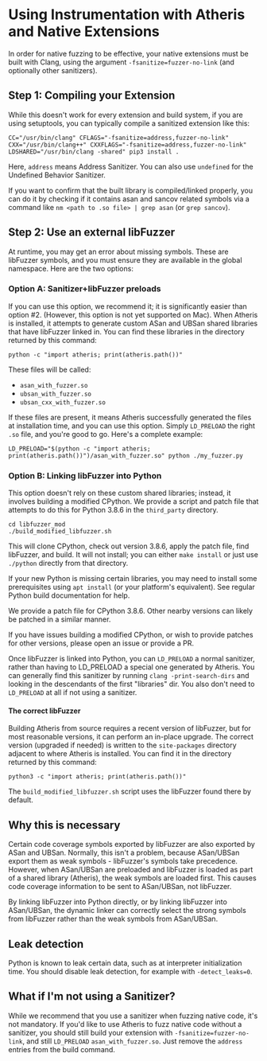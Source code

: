 # Using Instrumentation with Atheris and Native Extensions

In order for native fuzzing to be effective, your native extensions must be built with Clang, using the argument `-fsanitize=fuzzer-no-link` (and optionally other sanitizers).

## Step 1: Compiling your Extension

While this doesn't work for every extension and build system, if you are using
setuptools, you can typically compile a sanitized extension like this:

```
CC="/usr/bin/clang" CFLAGS="-fsanitize=address,fuzzer-no-link" CXX="/usr/bin/clang++" CXXFLAGS="-fsanitize=address,fuzzer-no-link" LDSHARED="/usr/bin/clang -shared" pip3 install .
```

Here, `address` means Address Sanitizer. You can also use `undefined` for the
Undefined Behavior Sanitizer.


If you want to confirm that the built library is compiled/linked properly,
you can do it by checking if it contains asan and sancov related symbols via a
command like `nm <path to .so file> | grep asan` (or `grep sancov`).

## Step 2: Use an external libFuzzer

At runtime, you may get an error about missing symbols. These are libFuzzer
symbols, and you must ensure they are available in the global namespace. Here
are the two options:

### Option A: Sanitizer+libFuzzer preloads

If you can use this option, we recommend it; it is significantly easier than option #2. (However, this option is not yet supported on Mac). When Atheris is installed, it attempts to generate custom ASan and UBSan shared libraries that have libFuzzer linked in. You can find these libraries in the directory returned by this command:

```
python -c "import atheris; print(atheris.path())"
```

These files will be called:
 - `asan_with_fuzzer.so`
 - `ubsan_with_fuzzer.so`
 - `ubsan_cxx_with_fuzzer.so`

If these files are present, it means Atheris successfully generated the files at installation time, and you can use this option. Simply `LD_PRELOAD` the right `.so` file, and you're good to go. Here's a complete example:

```
LD_PRELOAD="$(python -c "import atheris; print(atheris.path())")/asan_with_fuzzer.so" python ./my_fuzzer.py
```

### Option B: Linking libFuzzer into Python

This option doesn't rely on these custom shared libraries; instead, it involves building a modified CPython. We provide a script and patch file that attempts to do this
for Python 3.8.6 in the `third_party` directory.

```
cd libfuzzer_mod
./build_modified_libfuzzer.sh
```

This will clone CPython, check out version 3.8.6, apply the patch file, find
libFuzzer, and build. It will not install; you can either `make install` or just
use `./python` directly from that directory.

If your new Python is missing certain libraries, you may need to install some
prerequisites using `apt install` (or your platform's equivalent). See regular
Python build documentation for help.

We provide a patch file for CPython 3.8.6. Other nearby versions can likely be
patched in a similar manner.

If you have issues building a modified CPython, or wish to provide patches for
other versions, please open an issue or provide a PR.

Once libFuzzer is linked into Python, you can `LD_PRELOAD` a normal sanitizer, rather than having to LD_PRELOAD a special one generated by Atheris. You can generally find this sanitizer by running `clang -print-search-dirs` and looking in the descendants of the first "libraries" dir. You also don't need to `LD_PRELOAD` at
all if not using a sanitizer.

#### The correct libFuzzer

Building Atheris from source requires a recent version of libFuzzer, but for
most reasonable versions, it can perform an in-place upgrade. The correct
version (upgraded if needed) is written to the `site-packages` directory
adjacent to where Atheris is installed. You can find it in the directory
returned by this command:

```
python3 -c "import atheris; print(atheris.path())"
```

The `build_modified_libfuzzer.sh` script uses the libFuzzer found there by
default.

## Why this is necessary

Certain code coverage symbols exported by libFuzzer are also exported by ASan
and UBSan. Normally, this isn't a problem, because ASan/UBSan export them
as weak symbols - libFuzzer's symbols take precedence. However, when ASan/UBSan
are preloaded and libFuzzer is loaded as part of a shared library (Atheris),
the weak symbols are loaded first. This causes code coverage information to be
sent to ASan/UBSan, not libFuzzer.

By linking libFuzzer into Python directly, or by linking libFuzzer into ASan/UBSan,
the dynamic linker can correctly select the strong symbols from libFuzzer rather
than the weak symbols from ASan/UBSan.

## Leak detection

Python is known to leak certain data, such as at interpreter initialization time. You should disable leak detection, for example with `-detect_leaks=0`.

## What if I'm not using a Sanitizer?

While we recommend that you use a sanitizer when fuzzing native code, it's not mandatory. If you'd like to use Atheris to fuzz native code without a sanitizer, you should still build your extension with `-fsanitize=fuzzer-no-link`, and still `LD_PRELOAD` `asan_with_fuzzer.so`. Just remove the `address` entries from
the build command.
